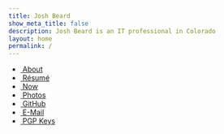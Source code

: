 ```yaml
---
title: Josh Beard
show_meta_title: false
description: Josh Beard is an IT professional in Colorado
layout: home
permalink: /
---
```

<div class="home_links">
    <ul class="home_links">
        <li class="home_link"><a href="/about" title="About"><i class="fas fa-fw fa-id-card"></i>&nbsp;<span>About</span></a></li>
        <li class="home_link"><a href="/resume/" title="Josh Beard's Résumé"><i class="fas fa-fw fa-briefcase"></i>&nbsp;<span>Résumé</span></a></li>
        <li class="home_link"><a href="/now" title="What I'm doing lately"><i class="fas fa-fw fa-calendar"></i>&nbsp;<span>Now</span></a></li>
        <li class="home_link"><a href="/photos" title="Photos"><i class="fas fa-fw fa-image"></i>&nbsp;<span>Photos</span></a></li>
        <li class="home_link"><a href="https://github.com/joshbeard" title="github.com/joshbeard"><i class="fab fa-fw fa-github"></i>&nbsp;<span>GitHub</span></a></li>
        <li class="home_link"><a href="mailto:hello@joshbeard.me" title="hello@joshbeard.me"><i class="fas fa-fw fa-envelope"></i>&nbsp;<span>E-Mail</span></a></li>
        <li class="home_link"><a href="/pgp" title="My PGP keys"><i class="fas fa-fw fa-key"></i>&nbsp;<span>PGP Keys</span></a></li>
    </ul>
</div>